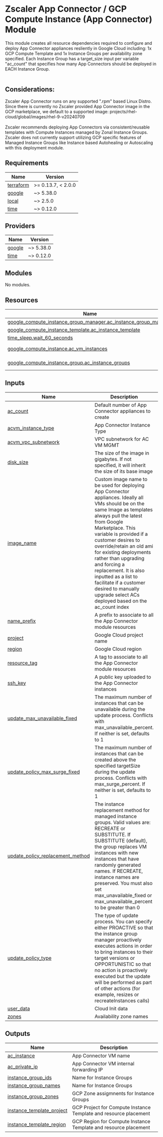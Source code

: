 # Zscaler App Connector / GCP Compute Instance (App Connector) Module

This module creates all resource dependencies required to configure and deploy App Connector appliances resliently in Google Cloud including: 1x GCP Compute Template and 1x Instance Groups per availability zone specified. Each Instance Group has a target_size input per variable "ac_count" that specifies how many App Connectors should be deployed in EACH Instance Group.
<br>
<br>
## Considerations:
Zscaler App Connector runs on any supported ".rpm" based Linux Distro. Since there is currently no Zscaler provided App Connector image in the GCP marketplace, we default to a supported image: projects/rhel-cloud/global/images/rhel-9-v20240709
<br>
<br>
Zscaler recommends deploying App Connectors via consistent/reusable templates with Compute Instances managed by Zonal Instance Groups. Zscaler does not currently support utilizing GCP specific features of Managed Instance Groups like Instance based Autohealing or Autoscaling with this deployment module.


<!-- BEGINNING OF PRE-COMMIT-TERRAFORM DOCS HOOK -->
## Requirements

| Name | Version |
|------|---------|
| <a name="requirement_terraform"></a> [terraform](#requirement\_terraform) | >= 0.13.7, < 2.0.0 |
| <a name="requirement_google"></a> [google](#requirement\_google) | ~> 5.38.0 |
| <a name="requirement_local"></a> [local](#requirement\_local) | ~> 2.5.0 |
| <a name="requirement_time"></a> [time](#requirement\_time) | ~> 0.12.0 |

## Providers

| Name | Version |
|------|---------|
| <a name="provider_google"></a> [google](#provider\_google) | ~> 5.38.0 |
| <a name="provider_time"></a> [time](#provider\_time) | ~> 0.12.0 |

## Modules

No modules.

## Resources

| Name | Type |
|------|------|
| [google_compute_instance_group_manager.ac_instance_group_manager](https://registry.terraform.io/providers/hashicorp/google/latest/docs/resources/compute_instance_group_manager) | resource |
| [google_compute_instance_template.ac_instance_template](https://registry.terraform.io/providers/hashicorp/google/latest/docs/resources/compute_instance_template) | resource |
| [time_sleep.wait_60_seconds](https://registry.terraform.io/providers/hashicorp/time/latest/docs/resources/sleep) | resource |
| [google_compute_instance.ac_vm_instances](https://registry.terraform.io/providers/hashicorp/google/latest/docs/data-sources/compute_instance) | data source |
| [google_compute_instance_group.ac_instance_groups](https://registry.terraform.io/providers/hashicorp/google/latest/docs/data-sources/compute_instance_group) | data source |

## Inputs

| Name | Description | Type | Default | Required |
|------|-------------|------|---------|:--------:|
| <a name="input_ac_count"></a> [ac\_count](#input\_ac\_count) | Default number of App Connector appliances to create | `number` | `1` | no |
| <a name="input_acvm_instance_type"></a> [acvm\_instance\_type](#input\_acvm\_instance\_type) | App Connector Instance Type | `string` | `"n2-standard-4"` | no |
| <a name="input_acvm_vpc_subnetwork"></a> [acvm\_vpc\_subnetwork](#input\_acvm\_vpc\_subnetwork) | VPC subnetwork for AC VM MGMT | `string` | n/a | yes |
| <a name="input_disk_size"></a> [disk\_size](#input\_disk\_size) | The size of the image in gigabytes. If not specified, it will inherit the size of its base image | `string` | `"20"` | no |
| <a name="input_image_name"></a> [image\_name](#input\_image\_name) | Custom image name to be used for deploying App Connector appliances. Ideally all VMs should be on the same Image as templates always pull the latest from Google Marketplace. This variable is provided if a customer desires to override/retain an old ami for existing deployments rather than upgrading and forcing a replacement. It is also inputted as a list to facilitate if a customer desired to manually upgrade select ACs deployed based on the ac\_count index | `string` | `""` | no |
| <a name="input_name_prefix"></a> [name\_prefix](#input\_name\_prefix) | A prefix to associate to all the App Connector module resources | `string` | `null` | no |
| <a name="input_project"></a> [project](#input\_project) | Google Cloud project name | `string` | n/a | yes |
| <a name="input_region"></a> [region](#input\_region) | Google Cloud region | `string` | n/a | yes |
| <a name="input_resource_tag"></a> [resource\_tag](#input\_resource\_tag) | A tag to associate to all the App Connector module resources | `string` | `null` | no |
| <a name="input_ssh_key"></a> [ssh\_key](#input\_ssh\_key) | A public key uploaded to the App Connector instances | `string` | n/a | yes |
| <a name="input_update_max_unavailable_fixed"></a> [update\_max\_unavailable\_fixed](#input\_update\_max\_unavailable\_fixed) | The maximum number of instances that can be unavailable during the update process. Conflicts with max\_unavailable\_percent. If neither is set, defaults to 1 | `number` | `1` | no |
| <a name="input_update_policy_max_surge_fixed"></a> [update\_policy\_max\_surge\_fixed](#input\_update\_policy\_max\_surge\_fixed) | The maximum number of instances that can be created above the specified targetSize during the update process. Conflicts with max\_surge\_percent. If neither is set, defaults to 1 | `number` | `1` | no |
| <a name="input_update_policy_replacement_method"></a> [update\_policy\_replacement\_method](#input\_update\_policy\_replacement\_method) | The instance replacement method for managed instance groups. Valid values are: RECREATE or SUBSTITUTE. If SUBSTITUTE (default), the group replaces VM instances with new instances that have randomly generated names. If RECREATE, instance names are preserved. You must also set max\_unavailable\_fixed or max\_unavailable\_percent to be greater than 0 | `string` | `"SUBSTITUTE"` | no |
| <a name="input_update_policy_type"></a> [update\_policy\_type](#input\_update\_policy\_type) | The type of update process. You can specify either PROACTIVE so that the instance group manager proactively executes actions in order to bring instances to their target versions or OPPORTUNISTIC so that no action is proactively executed but the update will be performed as part of other actions (for example, resizes or recreateInstances calls) | `string` | `"OPPORTUNISTIC"` | no |
| <a name="input_user_data"></a> [user\_data](#input\_user\_data) | Cloud Init data | `string` | n/a | yes |
| <a name="input_zones"></a> [zones](#input\_zones) | Availability zone names | `list(string)` | n/a | yes |

## Outputs

| Name | Description |
|------|-------------|
| <a name="output_ac_instance"></a> [ac\_instance](#output\_ac\_instance) | App Connector VM name |
| <a name="output_ac_private_ip"></a> [ac\_private\_ip](#output\_ac\_private\_ip) | App Connector VM internal forwarding IP |
| <a name="output_instance_group_ids"></a> [instance\_group\_ids](#output\_instance\_group\_ids) | Name for Instance Groups |
| <a name="output_instance_group_names"></a> [instance\_group\_names](#output\_instance\_group\_names) | Name for Instance Groups |
| <a name="output_instance_group_zones"></a> [instance\_group\_zones](#output\_instance\_group\_zones) | GCP Zone assigmnents for Instance Groups |
| <a name="output_instance_template_project"></a> [instance\_template\_project](#output\_instance\_template\_project) | GCP Project for Compute Instance Template and resource placement |
| <a name="output_instance_template_region"></a> [instance\_template\_region](#output\_instance\_template\_region) | GCP Region for Compute Instance Template and resource placement |
<!-- END OF PRE-COMMIT-TERRAFORM DOCS HOOK -->
